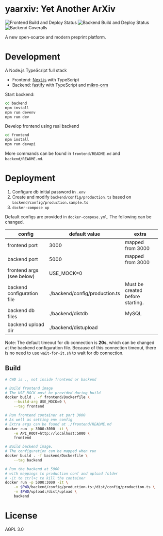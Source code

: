 # yaarxiv: Yet Another ArXiv

![Frontend Build and Deploy Status](https://img.shields.io/github/workflow/status/ddadaal/yaarxiv/Build%20and%20Publish%20frontend?label=Frontend%20Build%20and%20Deploy&style=flat-square)
![Backend Build and Deploy Status](https://img.shields.io/github/workflow/status/ddadaal/yaarxiv/Build%20and%20Publish%20backend?label=Backend%20Build%20and%20Deploy&style=flat-square)
![Backend Coveralls](https://img.shields.io/coveralls/github/ddadaal/yaarxiv?label=Backend%20Test%20Coverage&style=flat-square)

A new open-source and modern preprint platform.

# Development

A Node.js TypeScript full stack

- Frontend: [Next.js](https://nextjs.org/) with TypeScript
- Backend: [fastify](https://www.fastify.io/) with TypeScript and [mikro-orm](https://mikro-orm.io)

Start backend:

```bash
cd backend
npm install
npm run devenv
npm run dev
```

Develop frontend using real backend

```bash
cd frontend
npm install
npm run devapi
```

More commands can be found in `frontend/README.md` and `backend/README.md`.

# Deployment

1. Configure db initial password in `.env`
1. Create and modify `backend/config/production.ts` based on `backend/config/production.sample.ts`
2. `docker-compose up`

Default configs are provided in `docker-compose.yml`. The following can be changed.

| config                     | default value                  | extra                            |
| -------------------------- | ------------------------------ | -------------------------------- |
| frontend port              | 3000                           | mapped from 3000                 |
| backend port               | 5000                           | mapped from 3000                 |
| frontend args (see below)  | USE_MOCK=0                     |                                  |
| backend configuration file | ./backend/config/production.ts | Must be created before starting. |
| backend db files           | ./backend/distdb               | MySQL                            |
| backend upload dir         | ./backend/distupload           |                                  |

Note: The default timeout for db connection is **20s**, which can be changed at the backend configuration file. Because of this connection timeout, there is no need to use `wait-for-it.sh` to wait for db connection.

## Build

```bash
# CWD is ., not inside frontend or backend

# Build frontend image 
# The USE_MOCK must be provided during build
docker build . -f frontend/Dockerfile \
    --build-arg USE_MOCK=0 \
    --tag frontend

# Run frontend container at port 3000
# As well as setting env config
# Extra args can be found at ./frontend/README.md
docker run -p 3000:3000 -it \
    -e API_ROOT=http://localhost:5000 \
    frontend

# Build backend image. 
# The configuration can be mapped when run
docker build . -f backend/Dockerfile \
    --tag backend

# Run the backend at 5000
# with mappings to production conf and upload folder
# -it to ctrl+c to kill the container
docker run -p 5000:3000 -it \
    -v $PWD/backend/config/production.ts:/dist/config/production.ts \
    -v $PWD/upload:/dist/upload \
    backend

```

# License

AGPL 3.0

